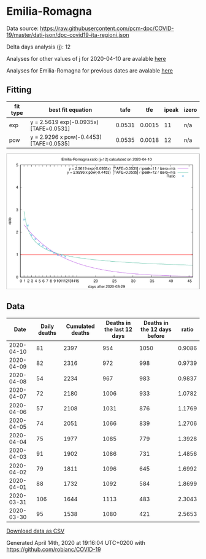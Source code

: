 # Emilia-Romagna

Data source: https://raw.githubusercontent.com/pcm-dpc/COVID-19/master/dati-json/dpc-covid19-ita-regioni.json

Delta days analysis (j): 12

Analyses for other values of j for 2020-04-10 are avalable [here](../2020-04-10/README.md)

Analyses for Emilia-Romagna for previous dates are avalable [here](../README.md)

## Fitting 
|fit type|best fit equation|tafe|tfe|ipeak|izero|
|-------|-----|--------|------|---|---|
|exp|y = 2.5619 exp(-0.0935x)  [TAFE=0.0531]|0.0531|0.0015|11|n/a|
|pow|y = 2.9296 x pow(-0.4453)  [TAFE=0.0535]|0.0535|0.0018|12|n/a|

![Plot](COVID-19_emilia-romagna_j12_2020-04-10.png)

## Data
|Date|Daily deaths|Cumulated deaths|Deaths in the last 12 days|Deaths in the 12 days before|ratio|
|----|----------|-----------|-------|--------------------|-----|
|2020-04-10|81|2397|954|1050|0.9086|
|2020-04-09|82|2316|972|998|0.9739|
|2020-04-08|54|2234|967|983|0.9837|
|2020-04-07|72|2180|1006|933|1.0782|
|2020-04-06|57|2108|1031|876|1.1769|
|2020-04-05|74|2051|1066|839|1.2706|
|2020-04-04|75|1977|1085|779|1.3928|
|2020-04-03|91|1902|1086|731|1.4856|
|2020-04-02|79|1811|1096|645|1.6992|
|2020-04-01|88|1732|1092|584|1.8699|
|2020-03-31|106|1644|1113|483|2.3043|
|2020-03-30|95|1538|1080|421|2.5653|

[Download data as CSV](COVID-19_emilia-romagna_j12_2020-04-10.csv)

Generated April 14th, 2020 at 19:16:04 UTC+0200 with https://github.com/robianc/COVID-19
